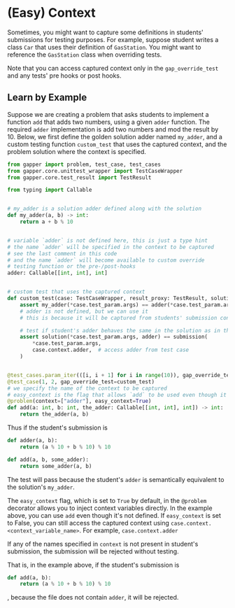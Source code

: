 # (Easy) Context

Sometimes, you might want to capture some definitions in students' submissions for testing purposes. For example, suppose student writes a class `Car` that uses their definition of `GasStation`. You might want to reference the `GasStation` class when overriding tests. 

Note that you can access captured context only in the `gap_override_test` and any tests' pre hooks or post hooks. 

## Learn by Example

Suppose we are creating a problem that asks students to implement a function `add` that adds two numbers, using a given `adder` function. 
The required `adder` implementation is add two numbers and mod the result by 10. Below, we first define the golden solution adder named `my_adder`, and a custom testing 
function `custom_test` that uses the captured context, and the problem solution where the context is specified.

```python
from gapper import problem, test_case, test_cases
from gapper.core.unittest_wrapper import TestCaseWrapper
from gapper.core.test_result import TestResult

from typing import Callable


# my_adder is a solution adder defined along with the solution
def my_adder(a, b) -> int:
    return a + b % 10


# variable `adder` is not defined here, this is just a type hint
# the name `adder` will be specified in the context to be captured 
# see the last comment in this code
# and the name `adder` will become available to custom override
# testing function or the pre-/post-hooks
adder: Callable[[int, int], int]


# custom test that uses the captured context
def custom_test(case: TestCaseWrapper, result_proxy: TestResult, solution, submission):
    assert my_adder(*case.test_param.args) == adder(*case.test_param.args)  # notice here
    # adder is not defined, but we can use it
    # this is because it will be captured from students' submission context

    # test if student's adder behaves the same in the solution as in their submission
    assert solution(*case.test_param.args, adder) == submission(
        *case.test_param.args,
        case.context.adder,  # access adder from test case
    )


@test_cases.param_iter(([i, i + 1] for i in range(10)), gap_override_test=custom_test)
@test_case(1, 2, gap_override_test=custom_test)
# we specify the name of the context to be captured
# easy_context is the flag that allows `add` to be used even though it's not defined
@problem(context=["adder"], easy_context=True)
def add(a: int, b: int, the_adder: Callable[[int, int], int]) -> int:
    return the_adder(a, b)
```

Thus if the student's submission is 

```python
def adder(a, b):
    return (a % 10 + b % 10) % 10

def add(a, b, some_adder):
    return some_adder(a, b)
```

The test will pass because the student's `adder` is semantically equivalent to the solution's `my_adder`.

The `easy_context` flag, which is set to `True` by default, in the `@problem` decorator allows you to inject context variables directly. In the example above, you can use `add` even though it's not defined. If `easy_context` is set to False, you can still access the captured context using `case.context.<context_variable_name>`. For example, `case.context.adder`

If any of the names specified in `context` is not present in student's submission, the submission will be rejected without testing. 

That is, in the example above, if the student's submission is 

```python
def add(a, b):
    return (a % 10 + b % 10) % 10
```
, because the file does not contain `adder`, it will be rejected. 
